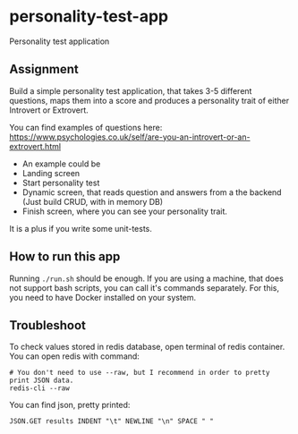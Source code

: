 # personality-test-app
Personality test application


## Assignment
Build a simple personality test application, that takes 3-5 different questions, maps them into a score and produces a personality trait of either Introvert or Extrovert.


You can find examples of questions here: https://www.psychologies.co.uk/self/are-you-an-introvert-or-an-extrovert.html


 * An example could be
 * Landing screen
 * Start personality test
 * Dynamic screen, that reads question and answers from a the backend (Just build CRUD, with in memory DB)
 * Finish screen, where you can see your personality trait.


It is a plus if you write some unit-tests.


## How to run this app

Running `./run.sh` should be enough. If you are using a machine, that does not support bash scripts, you can call it's commands separately. For this, you need to have Docker installed on your system.


## Troubleshoot

To check values stored in redis database, open terminal of redis container. You can open redis with command:
```
# You don't need to use --raw, but I recommend in order to pretty print JSON data.
redis-cli --raw
```

You can find json, pretty printed:
```
JSON.GET results INDENT "\t" NEWLINE "\n" SPACE " " 
```